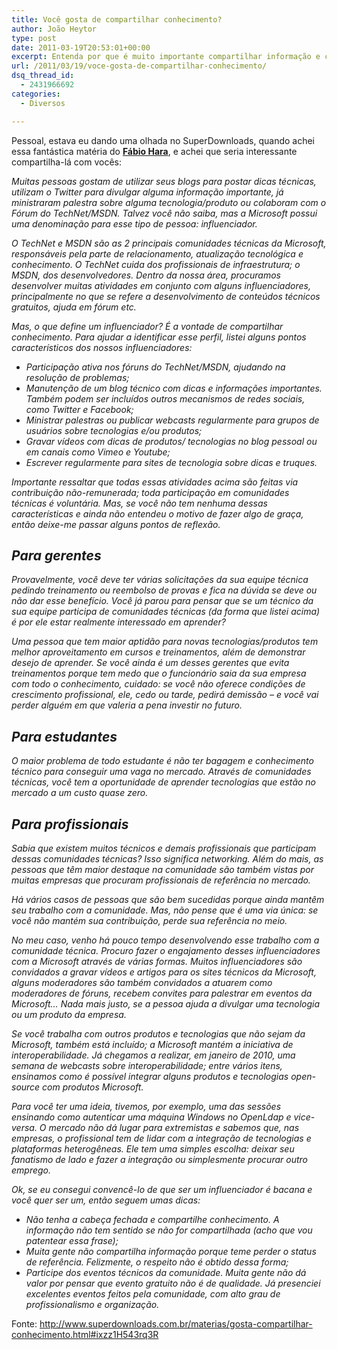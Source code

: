 ```yaml
---
title: Você gosta de compartilhar conhecimento?
author: João Heytor
type: post
date: 2011-03-19T20:53:01+00:00
excerpt: Entenda por que é muito importante compartilhar informação e conhecimento. Útil para quem ensina e para quem aprende, a união faz a força e pode até resultar em um novo emprego.
url: /2011/03/19/voce-gosta-de-compartilhar-conhecimento/
dsq_thread_id:
  - 2431966692
categories:
  - Diversos

---
```

Pessoal, estava eu dando uma olhada no SuperDownloads, quando achei essa fantástica matéria do <a href="http://www.fabiohara.com.br" target="_blank"><strong>Fábio Hara</strong></a>, e achei que seria interessante compartilha-lá com vocês:

_Muitas pessoas gostam de utilizar seus blogs para postar dicas técnicas, utilizam o Twitter para divulgar alguma informação importante, já ministraram palestra sobre alguma tecnologia/produto ou colaboram com o Fórum do TechNet/MSDN. Talvez você não saiba, mas a Microsoft possui uma denominação para esse tipo de pessoa: influenciador._

_O TechNet e MSDN são as 2 principais comunidades técnicas da Microsoft, responsáveis pela parte de relacionamento, atualização tecnológica e conhecimento. O TechNet cuida dos profissionais de infraestrutura; o MSDN, dos desenvolvedores. Dentro da nossa área, procuramos desenvolver muitas atividades em conjunto com alguns influenciadores, principalmente no que se refere a desenvolvimento de conteúdos técnicos gratuitos, ajuda em fórum etc._

_Mas, o que define um influenciador? É a vontade de compartilhar conhecimento. Para ajudar a identificar esse perfil, listei alguns pontos característicos dos nossos influenciadores:_

  * _Participação ativa nos fóruns do TechNet/MSDN, ajudando na resolução de problemas;_
  * _Manutenção de um blog técnico com dicas e informações importantes. Também podem ser incluídos outros mecanismos de redes sociais, como Twitter e Facebook;_
  * _Ministrar palestras ou publicar webcasts regularmente para grupos de usuários sobre tecnologias e/ou produtos;_
  * _Gravar vídeos com dicas de produtos/ tecnologias no blog pessoal ou em canais como Vimeo e Youtube;_
  * _Escrever regularmente para sites de tecnologia sobre dicas e truques._

_Importante ressaltar que todas essas atividades acima são feitas via contribuição não-remunerada; toda participação em comunidades técnicas é voluntária. Mas, se você não tem nenhuma dessas características e ainda não entendeu o motivo de fazer algo de graça, então deixe-me passar alguns pontos de reflexão._

## _**Para gerentes**_

_Provavelmente, você deve ter várias solicitações da sua equipe técnica pedindo treinamento ou reembolso de provas e fica na dúvida se deve ou não dar esse benefício. Você já parou para pensar que se um técnico da sua equipe participa de comunidades técnicas (da forma que listei acima) é por ele estar realmente interessado em aprender?_

_Uma pessoa que tem maior aptidão para novas tecnologias/produtos tem melhor aproveitamento em cursos e treinamentos, além de demonstrar desejo de aprender. Se você ainda é um desses gerentes que evita treinamentos porque tem medo que o funcionário saia da sua empresa com todo o conhecimento, cuidado: se você não oferece condições de crescimento profissional, ele, cedo ou tarde, pedirá demissão &#8211; e você vai perder alguém em que valeria a pena investir no futuro._

## _**Para estudantes**_

_O maior problema de todo estudante é não ter bagagem e conhecimento técnico para conseguir uma vaga no mercado. Através de comunidades técnicas, você tem a oportunidade de aprender tecnologias que estão no mercado a um custo quase zero._

## _**Para profissionais**_

_Sabia que existem muitos técnicos e demais profissionais que participam dessas comunidades técnicas? Isso significa networking. Além do mais, as pessoas que têm maior destaque na comunidade são também vistas por muitas empresas que procuram profissionais de referência no mercado._

_Há vários casos de pessoas que são bem sucedidas porque ainda mantêm seu trabalho com a comunidade. Mas, não pense que é uma via única: se você não mantém sua contribuição, perde sua referência no meio._

_No meu caso, venho há pouco tempo desenvolvendo esse trabalho com a comunidade técnica. Procuro fazer o engajamento desses influenciadores com a Microsoft através de várias formas. Muitos influenciadores são convidados a gravar vídeos e artigos para os sites técnicos da Microsoft, alguns moderadores são também convidados a atuarem como moderadores de fóruns, recebem convites para palestrar em eventos da Microsoft&#8230; Nada mais justo, se a pessoa ajuda a divulgar uma tecnologia ou um produto da empresa._

_Se você trabalha com outros produtos e tecnologias que não sejam da Microsoft, também está incluído; a Microsoft mantém a iniciativa de interoperabilidade. Já chegamos a realizar, em janeiro de 2010, uma semana de webcasts sobre interoperabilidade; entre vários itens, ensinamos como é possível integrar alguns produtos e tecnologias open-source com produtos Microsoft._

_Para você ter uma ideia, tivemos, por exemplo, uma das sessões ensinando como autenticar uma máquina Windows no OpenLdap e vice-versa. O mercado não dá lugar para extremistas e sabemos que, nas empresas, o profissional tem de lidar com a integração de tecnologias e plataformas heterogêneas. Ele tem uma simples escolha: deixar seu fanatismo de lado e fazer a integração ou simplesmente procurar outro emprego._

_Ok, se eu consegui convencê-lo de que ser um influenciador é bacana e você quer ser um, então seguem umas dicas:_

  * _Não tenha a cabeça fechada e compartilhe conhecimento. A informação não tem sentido se não for compartilhada (acho que vou patentear essa frase);_
  * _Muita gente não compartilha informação porque teme perder o status de referência. Felizmente, o respeito não é obtido dessa forma;_
  * _Participe dos eventos técnicos da comunidade. Muita gente não dá valor por pensar que evento gratuito não é de qualidade. Já presenciei excelentes eventos feitos pela comunidade, com alto grau de profissionalismo e organização._

<div>
  Fonte: <a href="http://www.superdownloads.com.br/materias/gosta-compartilhar-conhecimento.html#ixzz1H543rq3R" target="_blank">http://www.superdownloads.com.br/materias/gosta-compartilhar-conhecimento.html#ixzz1H543rq3R</a>
</div>